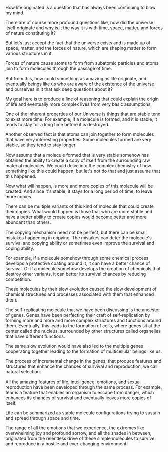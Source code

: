 How life originated is a question that has always been continuing to blow my mind.

There are of course more profound questions like, how did the universe itself originate and why is it the way it is with time, space, matter, and forces of nature constituting it?

But let's just accept the fact that the universe exists and is made up of space, matter, and the forces of nature, which are shaping matter to form various structures in it.

Forces of nature cause atoms to form from subatomic particles and atoms join to form molecules through the passage of time.

But from this, how could something as amazing as life originate, and eventually beings like us who are aware of the existence of the universe and ourselves in it that ask deep questions about it?

My goal here is to produce a line of reasoning that could explain the origin of life and eventually more complex lives from very basic assumptions.

One of the inherent properties of our Universe is things that are stable tend to exist more time. For example, if a molecule is formed, and it is stable, it tends to stay for a long time before it is destroyed.

Another observed fact is that atoms can join together to form molecules that have very interesting properties. Some molecules formed are very stable, so they tend to stay longer.

Now assume that a molecule formed that is very stable somehow has obtained the ability to create a copy of itself from the surrounding raw material molecules. We could delve into the complex chemistry of how something like this could happen, but let's not do that and just assume that this happened.

Now what will happen, is more and more copies of this molecule will be created. And since it's stable, it stays for a long period of time, to leave more copies.

There can be multiple variants of this kind of molecule that could create their copies. What would happen is those that who are more stable and have a better ability to create copies would become better and more abundant than others.

The copying mechanism need not be perfect, but there can be small mistakes happening in copying. The mistakes can deter the molecule's survival and copying ability or sometimes even improve the survival and coping ability.

For example, if a molecule somehow through some chemical process develops a protective coating around it, it can have a better chance of survival. Or if a molecule somehow develops the creation of chemicals that destroy other variants, it can better its survival chances by reducing competition.

These molecules by their slow evolution caused the slow development of chemical structures and processes associated with them that enhanced them.

The self-replicating molecule that we have been discussing is the ancestor of genes. Genes have been perfecting their craft of self-replication by forming more and more and more complex structures and functions around them. Eventually, this leads to the formation of cells, where genes sit at the center called the nucleus, surrounded by other structures called organelles that have different functions.

The same slow evolution would have also led to the multiple genes cooperating together leading to the formation of multicellular beings like us.

The process of incremental change in the genes, that produce features and structures that enhance the chances of survival and reproduction, we call natural selection.

All the amazing features of life, intelligence, emotions, and sexual reproduction have been developed through the same process. For example, fear is a feature that enables an organism to escape from danger, which enhances its chances of survival and eventually leaves more copies of itself.

Life can be summarized as stable molecule configurations trying to sustain and spread through space and time.

The range of all the emotions that we experience, the extremes like overwhelming joy and profound sorrow, and all the shades in between, originated from the relentless drive of these simple molecules to survive and reproduce in a hostile and ever-changing environment!
